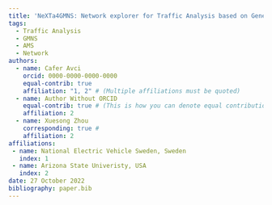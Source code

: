 ```yaml
---
title: 'NeXTa4GMNS: Network explorer for Traffic Analysis based on General Travel Network Format Specification'
tags:
  - Traffic Analysis
  - GMNS
  - AMS
  - Network
authors:
  - name: Cafer Avci
    orcid: 0000-0000-0000-0000
    equal-contrib: true
    affiliation: "1, 2" # (Multiple affiliations must be quoted)
  - name: Author Without ORCID
    equal-contrib: true # (This is how you can denote equal contributions between multiple authors)
    affiliation: 2
  - name: Xuesong Zhou
    corresponding: true # 
    affiliation: 2
affiliations:
 - name: National Electric Vehicle Sweden, Sweden
   index: 1
 - name: Arizona State Univeristy, USA
   index: 2
date: 27 October 2022
bibliography: paper.bib
---
```

